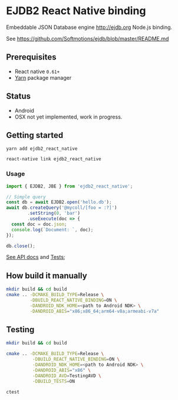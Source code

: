 # EJDB2 React Native binding

Embeddable JSON Database engine http://ejdb.org Node.js binding.

See https://github.com/Softmotions/ejdb/blob/master/README.md

## Prerequisites

- React native `0.61+`
- [Yarn](https://yarnpkg.com) package manager

## Status

- Android
- OSX not yet implemented, work in progress.

## Getting started

```
yarn add ejdb2_react_native

react-native link ejdb2_react_native
```

### Usage

```js
import { EJDB2, JBE } from 'ejdb2_react_native';

// Simple query
const db = await EJDB2.open('hello.db');
await db.createQuery('@mycoll/[foo = :?]')
        .setString(0, 'bar')
        .useExecute(doc => {
  const doc = doc.json;
  console.log(`Document: `, doc);
});

db.close();
```

[See API docs](https://github.com/Softmotions/ejdb/blob/master/src/bindings/ejdb2_react_native/binding/index.d.ts) and [Tests](https://github.com/Softmotions/ejdb/blob/master/src/bindings/ejdb2_react_native/tests/App.js);

## How build it manually

```sh
mkdir build && cd build
cmake .. -DCMAKE_BUILD_TYPE=Release \
         -DBUILD_REACT_NATIVE_BINDING=ON \
         -DANDROID_NDK_HOME=<path to Android NDK> \
         -DANDROID_ABIS="x86;x86_64;arm64-v8a;armeabi-v7a"
```

## Testing

```sh
mkdir build && cd build

cmake .. -DCMAKE_BUILD_TYPE=Release \
          -DBUILD_REACT_NATIVE_BINDING=ON \
          -DANDROID_NDK_HOME=<path to Android NDK> \
          -DANDROID_ABIS="x86" \
          -DANDROID_AVD=TestingAVD \
          -DBUILD_TESTS=ON

ctest
```
